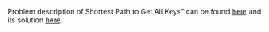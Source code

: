 Problem description of Shortest Path to Get All Keys" can be found [here](https://leetcode.com/problems/shortest-path-to-get-all-keys/) and its solution [here](https://github.com/aurimas13/Solutions-To-Problems/blob/main/LeetCode/Python%20Solutions/Shortest%20Path%20to%20Get%20All%20Keys/shortest.py).